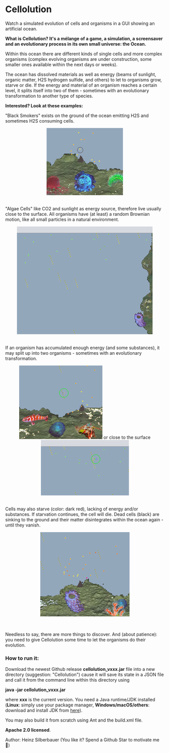 # Cellolution

Watch a simulated evolution of cells and organisms in a GUI showing an artificial ocean.

**What is Cellolution? It's a mélange of a game, a simulation, a screensaver and an evolutionary process in its own small universe: the Ocean.**

Within this ocean there are different kinds of single cells and more complex organisms (complex evolving organisms are under construction, some smaller ones available within the next days or weeks).

The ocean has dissolved materials as well as energy (beams of sunlight, organic matter, H2S hydrogen sulfide, and others) to let to organisms grow, starve or die. If the energy and material of an organism reaches a certain level, it splits itself into two of them - sometimes with an evolutionary transformation to another type of species.

**Interested? Look at these examples:**

"Black Smokers"  exists on the ground of the ocean emitting H2S and sometimes H2S consuming cells. 
<p align="center">
  	<img src="https://github.com/openworld42/Cellolution/blob/main/readme.images/Screenshot_Smoker1.png?raw=true" title="Black Smoker">
</p>


<br/>"Algae Cells" like CO2 and sunlight as energy source, therefore live usually close to the surface. All organisms have (at least) a random Brownian motion, like all small particles in a natural environment.
<p align="center">
  	<img src="https://github.com/openworld42/Cellolution/blob/main/readme.images/Screenshot_AlgaeCells1.png?raw=true" title="Algae Cells">
</p>


<br/>If an organism has accumulated enough energy (and some substances), it may split up into two organisms - sometimes with an evolutionary transformation. 
<p align="center">
  	<img src="https://github.com/openworld42/Cellolution/blob/main/readme.images/Screenshot_Split1.png?raw=true" title="Split 1">   
  	or close to the surface	
  	<img src="https://github.com/openworld42/Cellolution/blob/main/readme.images/Screenshot_Split2.png?raw=true" title="Split 2">
</p>


<br/>
Cells may also starve (color: dark red), lacking of energy and/or substances. If starvation continues, the cell will die. Dead cells (black) are sinking to the ground and their matter disintegrates within the ocean again - until they vanish.
<p align="center">
  	<img src="https://github.com/openworld42/Cellolution/blob/main/readme.images/Screenshot_StarveAndDie.png?raw=true" title="Starving and dead cells">
</p>

<br/>

Needless to say, there are more things to discover. And (about patience): you need to give Cellolution some time to let the organisms do their evolution.

### How to run it:
Download the newest Github release **cellolution_vxxx.jar** file into a new directory (suggestion: "Cellolution") cause it will save its state in a JSON file and call it from the command line within this directory using

**java -jar cellolution_vxxx.jar**

where **xxx** is the current version. You need a Java runtime/JDK installed (**Linux**: simply use your package manager, **Windows/macOS/others**: download and install JDK from [here](https://openjdk.java.net/)).<br/> 


You may also build it from scratch using Ant and the build.xml file.<br/>

**Apache 2.0 licensed**.<br/>

Author: Heinz Silberbauer (You like it? Spend a Github Star to motivate me :whale:)





